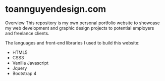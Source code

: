 # toannguyendesign.com
Overview
This repository is my own personal portfolio website to showcase my web development and graphic design projects to potential employers and freelance clients. 

The languages and front-end libraries I used to build this website: 
- HTML5 
- CSS3
- Vanilla Javascript
- Jquery
- Bootstrap 4
